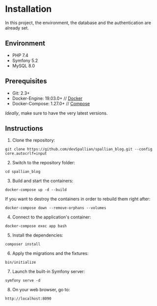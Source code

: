 # Installation

In this project, the environment, the database and the authentication are already set.

## Environment

- PHP 7.4
- Symfony 5.2
- MySQL 8.0

## Prerequisites

- Git: 2.3+
- Docker-Engine: 19.03.0+ // [Docker](https://docs.docker.com/get-docker/)
- Docker-Compose: 1.27.0+ // [Compose](https://docs.docker.com/compose/install/)

*Ideally*, make sure to have the very latest versions.

## Instructions

1. Clone the repository:

`git clone https://github.com/devSpallian/spallian_blog.git --config core.autocrlf=input`

2. Switch to the repository folder:

`cd spallian_blog`

3. Build and start the containers:

`docker-compose up -d --build`

If you want to destroy the containers in order to rebuild them right after:

`docker-compose down --remove-orphans --volumes`

4. Connect to the application's container:

`docker-compose exec app bash`

5. Install the dependencies:

`composer install`

6. Apply the migrations and the fixtures:

`bin/initialize`

7. Launch the built-in Symfony server:

`symfony serve -d`

8. On your web browser, go to:

`http://localhost:8090`
